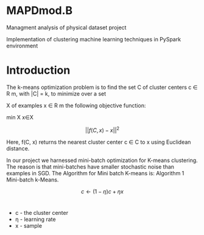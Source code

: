 # MAPDmod.B
Managment analysis of physical dataset project

Implementation of clustering machine learning techniques in PySpark environment
# Introduction
The k-means optimization problem is to find the set C of cluster centers c ∈ R m, with |C| = k, to minimize over a set

X of examples x ∈ R m the following objective function:

min X
x∈X

$$||f(C, x) − x||^2$$

Here, f(C, x) returns the nearest cluster center c ∈ C to x using Euclidean distance.

In our project we harnessed mini-batch optimization for K-means clustering. The reason is that mini-batches have smaller stochastic noise than examples in SGD. The Algorithm for Mini batch K-means is:
Algorithm 1 Mini-batch k-Means.


$$c ← (1 − η)c + ηx $$
<br>
<ul>
    <li> c - the cluster center
    <li> η - learning rate
    <li> x - sample
</ul>
